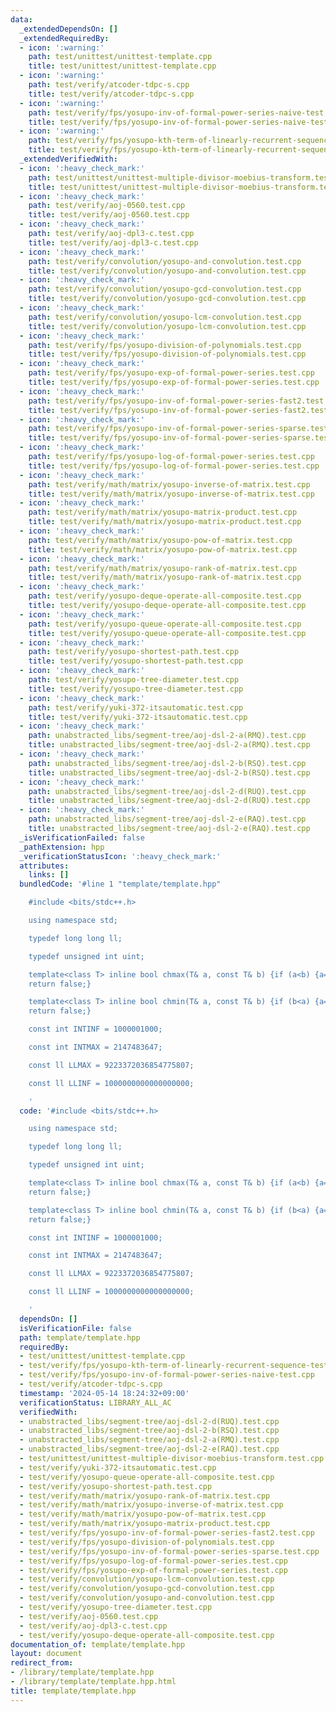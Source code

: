 ```yaml
---
data:
  _extendedDependsOn: []
  _extendedRequiredBy:
  - icon: ':warning:'
    path: test/unittest/unittest-template.cpp
    title: test/unittest/unittest-template.cpp
  - icon: ':warning:'
    path: test/verify/atcoder-tdpc-s.cpp
    title: test/verify/atcoder-tdpc-s.cpp
  - icon: ':warning:'
    path: test/verify/fps/yosupo-inv-of-formal-power-series-naive-test.cpp
    title: test/verify/fps/yosupo-inv-of-formal-power-series-naive-test.cpp
  - icon: ':warning:'
    path: test/verify/fps/yosupo-kth-term-of-linearly-recurrent-sequence-test.cpp
    title: test/verify/fps/yosupo-kth-term-of-linearly-recurrent-sequence-test.cpp
  _extendedVerifiedWith:
  - icon: ':heavy_check_mark:'
    path: test/unittest/unittest-multiple-divisor-moebius-transform.test.cpp
    title: test/unittest/unittest-multiple-divisor-moebius-transform.test.cpp
  - icon: ':heavy_check_mark:'
    path: test/verify/aoj-0560.test.cpp
    title: test/verify/aoj-0560.test.cpp
  - icon: ':heavy_check_mark:'
    path: test/verify/aoj-dpl3-c.test.cpp
    title: test/verify/aoj-dpl3-c.test.cpp
  - icon: ':heavy_check_mark:'
    path: test/verify/convolution/yosupo-and-convolution.test.cpp
    title: test/verify/convolution/yosupo-and-convolution.test.cpp
  - icon: ':heavy_check_mark:'
    path: test/verify/convolution/yosupo-gcd-convolution.test.cpp
    title: test/verify/convolution/yosupo-gcd-convolution.test.cpp
  - icon: ':heavy_check_mark:'
    path: test/verify/convolution/yosupo-lcm-convolution.test.cpp
    title: test/verify/convolution/yosupo-lcm-convolution.test.cpp
  - icon: ':heavy_check_mark:'
    path: test/verify/fps/yosupo-division-of-polynomials.test.cpp
    title: test/verify/fps/yosupo-division-of-polynomials.test.cpp
  - icon: ':heavy_check_mark:'
    path: test/verify/fps/yosupo-exp-of-formal-power-series.test.cpp
    title: test/verify/fps/yosupo-exp-of-formal-power-series.test.cpp
  - icon: ':heavy_check_mark:'
    path: test/verify/fps/yosupo-inv-of-formal-power-series-fast2.test.cpp
    title: test/verify/fps/yosupo-inv-of-formal-power-series-fast2.test.cpp
  - icon: ':heavy_check_mark:'
    path: test/verify/fps/yosupo-inv-of-formal-power-series-sparse.test.cpp
    title: test/verify/fps/yosupo-inv-of-formal-power-series-sparse.test.cpp
  - icon: ':heavy_check_mark:'
    path: test/verify/fps/yosupo-log-of-formal-power-series.test.cpp
    title: test/verify/fps/yosupo-log-of-formal-power-series.test.cpp
  - icon: ':heavy_check_mark:'
    path: test/verify/math/matrix/yosupo-inverse-of-matrix.test.cpp
    title: test/verify/math/matrix/yosupo-inverse-of-matrix.test.cpp
  - icon: ':heavy_check_mark:'
    path: test/verify/math/matrix/yosupo-matrix-product.test.cpp
    title: test/verify/math/matrix/yosupo-matrix-product.test.cpp
  - icon: ':heavy_check_mark:'
    path: test/verify/math/matrix/yosupo-pow-of-matrix.test.cpp
    title: test/verify/math/matrix/yosupo-pow-of-matrix.test.cpp
  - icon: ':heavy_check_mark:'
    path: test/verify/math/matrix/yosupo-rank-of-matrix.test.cpp
    title: test/verify/math/matrix/yosupo-rank-of-matrix.test.cpp
  - icon: ':heavy_check_mark:'
    path: test/verify/yosupo-deque-operate-all-composite.test.cpp
    title: test/verify/yosupo-deque-operate-all-composite.test.cpp
  - icon: ':heavy_check_mark:'
    path: test/verify/yosupo-queue-operate-all-composite.test.cpp
    title: test/verify/yosupo-queue-operate-all-composite.test.cpp
  - icon: ':heavy_check_mark:'
    path: test/verify/yosupo-shortest-path.test.cpp
    title: test/verify/yosupo-shortest-path.test.cpp
  - icon: ':heavy_check_mark:'
    path: test/verify/yosupo-tree-diameter.test.cpp
    title: test/verify/yosupo-tree-diameter.test.cpp
  - icon: ':heavy_check_mark:'
    path: test/verify/yuki-372-itsautomatic.test.cpp
    title: test/verify/yuki-372-itsautomatic.test.cpp
  - icon: ':heavy_check_mark:'
    path: unabstracted_libs/segment-tree/aoj-dsl-2-a(RMQ).test.cpp
    title: unabstracted_libs/segment-tree/aoj-dsl-2-a(RMQ).test.cpp
  - icon: ':heavy_check_mark:'
    path: unabstracted_libs/segment-tree/aoj-dsl-2-b(RSQ).test.cpp
    title: unabstracted_libs/segment-tree/aoj-dsl-2-b(RSQ).test.cpp
  - icon: ':heavy_check_mark:'
    path: unabstracted_libs/segment-tree/aoj-dsl-2-d(RUQ).test.cpp
    title: unabstracted_libs/segment-tree/aoj-dsl-2-d(RUQ).test.cpp
  - icon: ':heavy_check_mark:'
    path: unabstracted_libs/segment-tree/aoj-dsl-2-e(RAQ).test.cpp
    title: unabstracted_libs/segment-tree/aoj-dsl-2-e(RAQ).test.cpp
  _isVerificationFailed: false
  _pathExtension: hpp
  _verificationStatusIcon: ':heavy_check_mark:'
  attributes:
    links: []
  bundledCode: '#line 1 "template/template.hpp"

    #include <bits/stdc++.h>

    using namespace std;

    typedef long long ll;

    typedef unsigned int uint;

    template<class T> inline bool chmax(T& a, const T& b) {if (a<b) {a=b; return true;}
    return false;}

    template<class T> inline bool chmin(T& a, const T& b) {if (b<a) {a=b; return true;}
    return false;}

    const int INTINF = 1000001000;

    const int INTMAX = 2147483647;

    const ll LLMAX = 9223372036854775807;

    const ll LLINF = 1000000000000000000;

    '
  code: '#include <bits/stdc++.h>

    using namespace std;

    typedef long long ll;

    typedef unsigned int uint;

    template<class T> inline bool chmax(T& a, const T& b) {if (a<b) {a=b; return true;}
    return false;}

    template<class T> inline bool chmin(T& a, const T& b) {if (b<a) {a=b; return true;}
    return false;}

    const int INTINF = 1000001000;

    const int INTMAX = 2147483647;

    const ll LLMAX = 9223372036854775807;

    const ll LLINF = 1000000000000000000;

    '
  dependsOn: []
  isVerificationFile: false
  path: template/template.hpp
  requiredBy:
  - test/unittest/unittest-template.cpp
  - test/verify/fps/yosupo-kth-term-of-linearly-recurrent-sequence-test.cpp
  - test/verify/fps/yosupo-inv-of-formal-power-series-naive-test.cpp
  - test/verify/atcoder-tdpc-s.cpp
  timestamp: '2024-05-14 18:24:32+09:00'
  verificationStatus: LIBRARY_ALL_AC
  verifiedWith:
  - unabstracted_libs/segment-tree/aoj-dsl-2-d(RUQ).test.cpp
  - unabstracted_libs/segment-tree/aoj-dsl-2-b(RSQ).test.cpp
  - unabstracted_libs/segment-tree/aoj-dsl-2-a(RMQ).test.cpp
  - unabstracted_libs/segment-tree/aoj-dsl-2-e(RAQ).test.cpp
  - test/unittest/unittest-multiple-divisor-moebius-transform.test.cpp
  - test/verify/yuki-372-itsautomatic.test.cpp
  - test/verify/yosupo-queue-operate-all-composite.test.cpp
  - test/verify/yosupo-shortest-path.test.cpp
  - test/verify/math/matrix/yosupo-rank-of-matrix.test.cpp
  - test/verify/math/matrix/yosupo-inverse-of-matrix.test.cpp
  - test/verify/math/matrix/yosupo-pow-of-matrix.test.cpp
  - test/verify/math/matrix/yosupo-matrix-product.test.cpp
  - test/verify/fps/yosupo-inv-of-formal-power-series-fast2.test.cpp
  - test/verify/fps/yosupo-division-of-polynomials.test.cpp
  - test/verify/fps/yosupo-inv-of-formal-power-series-sparse.test.cpp
  - test/verify/fps/yosupo-log-of-formal-power-series.test.cpp
  - test/verify/fps/yosupo-exp-of-formal-power-series.test.cpp
  - test/verify/convolution/yosupo-lcm-convolution.test.cpp
  - test/verify/convolution/yosupo-gcd-convolution.test.cpp
  - test/verify/convolution/yosupo-and-convolution.test.cpp
  - test/verify/yosupo-tree-diameter.test.cpp
  - test/verify/aoj-0560.test.cpp
  - test/verify/aoj-dpl3-c.test.cpp
  - test/verify/yosupo-deque-operate-all-composite.test.cpp
documentation_of: template/template.hpp
layout: document
redirect_from:
- /library/template/template.hpp
- /library/template/template.hpp.html
title: template/template.hpp
---
```

